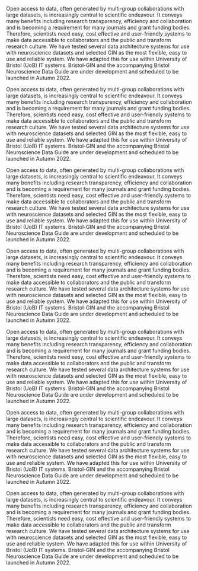Open access to data, often generated by multi-group collaborations with large datasets, is increasingly central to scientific endeavour. It conveys many benefits including research transparency, efficiency and collaboration and is becoming a requirement for many journals and grant funding bodies. Therefore, scientists need easy, cost effective and user-friendly systems to make data accessible to collaborators and the public and transform research culture. We have tested several data architecture systems for use with neuroscience datasets and selected GIN as the most flexible, easy to use and reliable system. We have adapted this for use within University of Bristol (UoB) IT systems. Bristol-GIN and the accompanying Bristol Neuroscience Data Guide are under development and scheduled to be launched in Autumn 2022.

Open access to data, often generated by multi-group collaborations with large datasets, is increasingly central to scientific endeavour. It conveys many benefits including research transparency, efficiency and collaboration and is becoming a requirement for many journals and grant funding bodies. Therefore, scientists need easy, cost effective and user-friendly systems to make data accessible to collaborators and the public and transform research culture. We have tested several data architecture systems for use with neuroscience datasets and selected GIN as the most flexible, easy to use and reliable system. We have adapted this for use within University of Bristol (UoB) IT systems. Bristol-GIN and the accompanying Bristol Neuroscience Data Guide are under development and scheduled to be launched in Autumn 2022.

Open access to data, often generated by multi-group collaborations with large datasets, is increasingly central to scientific endeavour. It conveys many benefits including research transparency, efficiency and collaboration and is becoming a requirement for many journals and grant funding bodies. Therefore, scientists need easy, cost effective and user-friendly systems to make data accessible to collaborators and the public and transform research culture. We have tested several data architecture systems for use with neuroscience datasets and selected GIN as the most flexible, easy to use and reliable system. We have adapted this for use within University of Bristol (UoB) IT systems. Bristol-GIN and the accompanying Bristol Neuroscience Data Guide are under development and scheduled to be launched in Autumn 2022.

Open access to data, often generated by multi-group collaborations with large datasets, is increasingly central to scientific endeavour. It conveys many benefits including research transparency, efficiency and collaboration and is becoming a requirement for many journals and grant funding bodies. Therefore, scientists need easy, cost effective and user-friendly systems to make data accessible to collaborators and the public and transform research culture. We have tested several data architecture systems for use with neuroscience datasets and selected GIN as the most flexible, easy to use and reliable system. We have adapted this for use within University of Bristol (UoB) IT systems. Bristol-GIN and the accompanying Bristol Neuroscience Data Guide are under development and scheduled to be launched in Autumn 2022.

Open access to data, often generated by multi-group collaborations with large datasets, is increasingly central to scientific endeavour. It conveys many benefits including research transparency, efficiency and collaboration and is becoming a requirement for many journals and grant funding bodies. Therefore, scientists need easy, cost effective and user-friendly systems to make data accessible to collaborators and the public and transform research culture. We have tested several data architecture systems for use with neuroscience datasets and selected GIN as the most flexible, easy to use and reliable system. We have adapted this for use within University of Bristol (UoB) IT systems. Bristol-GIN and the accompanying Bristol Neuroscience Data Guide are under development and scheduled to be launched in Autumn 2022.

Open access to data, often generated by multi-group collaborations with large datasets, is increasingly central to scientific endeavour. It conveys many benefits including research transparency, efficiency and collaboration and is becoming a requirement for many journals and grant funding bodies. Therefore, scientists need easy, cost effective and user-friendly systems to make data accessible to collaborators and the public and transform research culture. We have tested several data architecture systems for use with neuroscience datasets and selected GIN as the most flexible, easy to use and reliable system. We have adapted this for use within University of Bristol (UoB) IT systems. Bristol-GIN and the accompanying Bristol Neuroscience Data Guide are under development and scheduled to be launched in Autumn 2022.

Open access to data, often generated by multi-group collaborations with large datasets, is increasingly central to scientific endeavour. It conveys many benefits including research transparency, efficiency and collaboration and is becoming a requirement for many journals and grant funding bodies. Therefore, scientists need easy, cost effective and user-friendly systems to make data accessible to collaborators and the public and transform research culture. We have tested several data architecture systems for use with neuroscience datasets and selected GIN as the most flexible, easy to use and reliable system. We have adapted this for use within University of Bristol (UoB) IT systems. Bristol-GIN and the accompanying Bristol Neuroscience Data Guide are under development and scheduled to be launched in Autumn 2022.